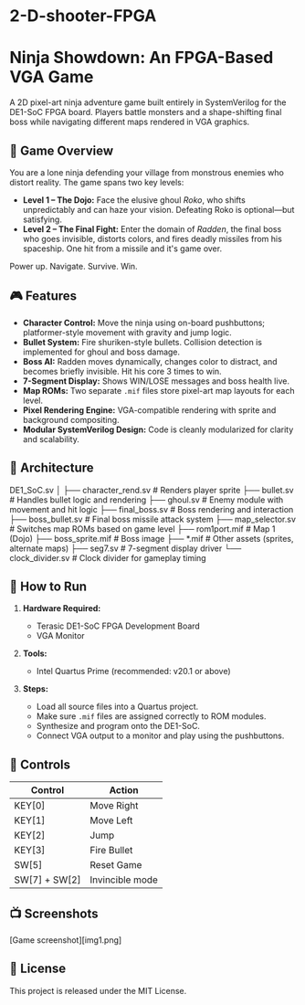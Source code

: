 # 2-D-shooter-FPGA

# Ninja Showdown: An FPGA-Based VGA Game

A 2D pixel-art ninja adventure game built entirely in SystemVerilog for the DE1-SoC FPGA board. Players battle monsters and a shape-shifting final boss while navigating different maps rendered in VGA graphics.

## 🥷 Game Overview

You are a lone ninja defending your village from monstrous enemies who distort reality. The game spans two key levels:

- **Level 1 – The Dojo:** Face the elusive ghoul *Roko*, who shifts unpredictably and can haze your vision. Defeating Roko is optional—but satisfying.
- **Level 2 – The Final Fight:** Enter the domain of *Radden*, the final boss who goes invisible, distorts colors, and fires deadly missiles from his spaceship. One hit from a missile and it's game over.

Power up. Navigate. Survive. Win.

## 🎮 Features

- **Character Control:** Move the ninja using on-board pushbuttons; platformer-style movement with gravity and jump logic.
- **Bullet System:** Fire shuriken-style bullets. Collision detection is implemented for ghoul and boss damage.
- **Boss AI:** Radden moves dynamically, changes color to distract, and becomes briefly invisible. Hit his core 3 times to win.
- **7-Segment Display:** Shows WIN/LOSE messages and boss health live.
- **Map ROMs:** Two separate `.mif` files store pixel-art map layouts for each level.
- **Pixel Rendering Engine:** VGA-compatible rendering with sprite and background compositing.
- **Modular SystemVerilog Design:** Code is cleanly modularized for clarity and scalability.

## 🧠 Architecture

DE1_SoC.sv
│
├── character_rend.sv # Renders player sprite
├── bullet.sv # Handles bullet logic and rendering
├── ghoul.sv # Enemy module with movement and hit logic
├── final_boss.sv # Boss rendering and interaction
├── boss_bullet.sv # Final boss missile attack system
├── map_selector.sv # Switches map ROMs based on game level
├── rom1port.mif # Map 1 (Dojo)
├── boss_sprite.mif # Boss image
├── *.mif # Other assets (sprites, alternate maps)
├── seg7.sv # 7-segment display driver
└── clock_divider.sv # Clock divider for gameplay timing


## 🧪 How to Run

1. **Hardware Required:**  
   - Terasic DE1-SoC FPGA Development Board  
   - VGA Monitor

2. **Tools:**  
   - Intel Quartus Prime (recommended: v20.1 or above)

3. **Steps:**  
   - Load all source files into a Quartus project.
   - Make sure `.mif` files are assigned correctly to ROM modules.
   - Synthesize and program onto the DE1-SoC.
   - Connect VGA output to a monitor and play using the pushbuttons.

## 🔧 Controls

| Control      | Action            |
|--------------|-------------------|
| KEY[0]       | Move Right        |
| KEY[1]       | Move Left         |
| KEY[2]       | Jump              |
| KEY[3]       | Fire Bullet       |
| SW[5]        | Reset Game        |
| SW[7] + SW[2]| Invincible mode   |

## 📺 Screenshots

[Game screenshot][img1.png]

## 📂 License

This project is released under the MIT License.
